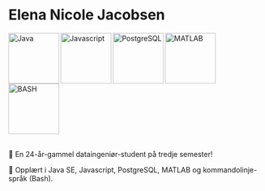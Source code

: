 
# Elena Nicole Jacobsen

<div>
      <img align = "left" alt = "Java" width = "100px" src="https://cdn.jsdelivr.net/gh/devicons/devicon@latest/icons/java/java-original-wordmark.svg" />
      <img align = "left" alt = "Javascript" width = "100px" src="https://cdn.jsdelivr.net/gh/devicons/devicon@latest/icons/javascript/javascript-plain.svg" />
      <img align = "left" alt = "PostgreSQL" width = "100px" src="https://cdn.jsdelivr.net/gh/devicons/devicon@latest/icons/postgresql/postgresql-plain-wordmark.svg" />
      <img align = "left" alt = "MATLAB" width = "100px" src="https://cdn.jsdelivr.net/gh/devicons/devicon@latest/icons/matlab/matlab-original.svg" />
      <img align = "center" alt = "BASH" width = "100px" src="https://cdn.jsdelivr.net/gh/devicons/devicon@latest/icons/bash/bash-plain.svg" />
</div>
          
<br>

📌 En 24-år-gammel dataingeniør-student på tredje semester!

📌 Opplært i Java SE, Javascript, PostgreSQL, MATLAB og kommandolinje-språk (Bash).
